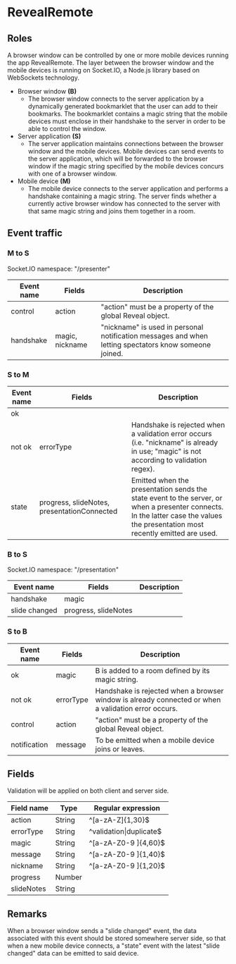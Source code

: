 # RevealRemote
## Roles
A browser window can be controlled by one or more mobile devices running the app RevealRemote. The layer between the browser window and the mobile devices is running on Socket.IO, a Node.js library based on WebSockets technology.

- Browser window **(B)**
    - The browser window connects to the server application by a dynamically generated bookmarklet that the user can add to their bookmarks. The bookmarklet contains a magic string that the mobile devices must enclose in their handshake to the server in order to be able to control the window.
- Server application **(S)**
    - The server application maintains connections between the browser window and the mobile devices. Mobile devices can send events to the server application, which will be forwarded to the browser window if the magic string specified by the mobile devices concurs with one of a browser window.
- Mobile device **(M)**
    - The mobile device connects to the server application and performs a handshake containing a magic string. The server finds whether a currently active browser window has connected to the server with that same magic string and joins them together in a room.

## Event traffic
### M to S
Socket.IO namespace: "/presenter"

| Event name | Fields          | Description                                                                                           |
|------------|-----------------|-------------------------------------------------------------------------------------------------------|
| control    | action          | "action" must be a property of the global Reveal object.                                              |
| handshake  | magic, nickname | "nickname" is used in personal notification messages and when letting spectators know someone joined. |

### S to M

| Event name             | Fields                | Description                                                                                                                             |
|------------------------|-----------------------|-----------------------------------------------------------------------------------------------------------------------------------------|
| ok                     |                       |                                                                                                                                         |
| not ok                 | errorType             | Handshake is rejected when a validation error occurs (i.e. "nickname" is already in use; "magic" is not according to validation regex). |
| state                  | progress, slideNotes, presentationConnected | Emitted when the presentation sends the state event to the server, or when a presenter connects. In the latter case the values the presentation most recently emitted are used. |

### B to S
Socket.IO namespace: "/presentation"

| Event name    | Fields               | Description |
|---------------|----------------------|-------------|
| handshake     | magic                |             |
| slide changed | progress, slideNotes |             |

### S to B

| Event name   | Fields    | Description                                                                                         |
|--------------|-----------|-----------------------------------------------------------------------------------------------------|
| ok           | magic     | B is added to a room defined by its magic string.                                                   |
| not ok       | errorType | Handshake is rejected when a browser window is already connected or when a validation error occurs. |
| control      | action    | "action" must be a property of the global Reveal object.                                            |
| notification | message   | To be emitted when a mobile device joins or leaves.                                                 |

## Fields
Validation will be applied on both client and server side.

| Field name    | Type   | Regular expression          |
|---------------|--------|-----------------------------|
| action        | String | ^[a-zA-Z]{1,30}$            |
| errorType     | String | ^validation&#124;duplicate$ |
| magic         | String | ^[a-zA-Z0-9 ]{4,60}$        |
| message       | String | ^[a-zA-Z0-9 ]{1,40}$        |
| nickname      | String | ^[a-zA-Z0-9 ]{1,20}$        |
| progress      | Number |                             |
| slideNotes    | String |                             |

## Remarks
When a browser window sends a "slide changed" event, the data associated with this event should be stored somewhere server side, so that when a new mobile device connects, a "state" event with the latest "slide changed" data can be emitted to said device.
